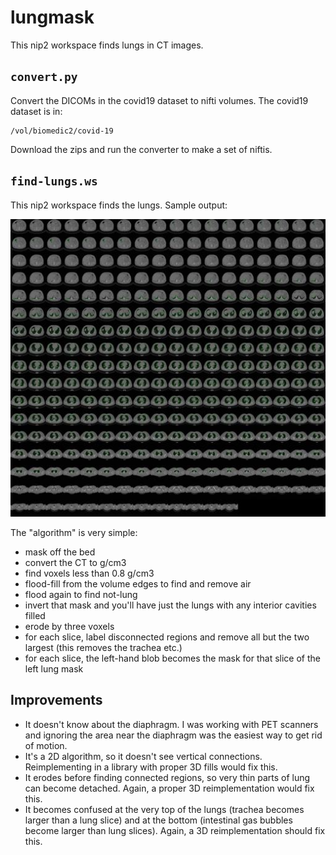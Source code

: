 # lungmask

This nip2 workspace finds lungs in CT images.

## `convert.py` 

Convert the DICOMs in the covid19 dataset to nifti volumes. The covid19 dataset
is in:

    /vol/biomedic2/covid-19

Download the zips and run the converter to make a set of niftis.

## `find-lungs.ws` 

This nip2 workspace finds the lungs. Sample output:

[![Sample output](tn_lung-mask.jpg)](lung-mask.png)

The "algorithm" is very simple:

* mask off the bed
* convert the CT to g/cm3
* find voxels less than 0.8 g/cm3
* flood-fill from the volume edges to find and remove air
* flood again to find not-lung
* invert that mask and you'll have just the lungs with any interior cavities
  filled
* erode by three voxels
* for each slice, label disconnected regions and remove all but the two largest
  (this removes the trachea etc.)
* for each slice, the left-hand blob becomes the mask for that slice of the left
  lung mask

## Improvements

* It doesn't know about the diaphragm. I was working with PET scanners and 
  ignoring the area near the diaphragm was the easiest way to get rid of 
  motion.
* It's a 2D algorithm, so it doesn't see vertical connections. Reimplementing 
  in a library with proper 3D fills would fix this.
* It erodes before finding connected regions, so very thin parts of lung can
  become detached. Again, a proper 3D reimplementation would fix this.
* It becomes confused at the very top of the lungs (trachea becomes larger than
  a lung slice) and at the bottom (intestinal gas bubbles become larger than
  lung slices). Again, a 3D reimplementation should fix this.

